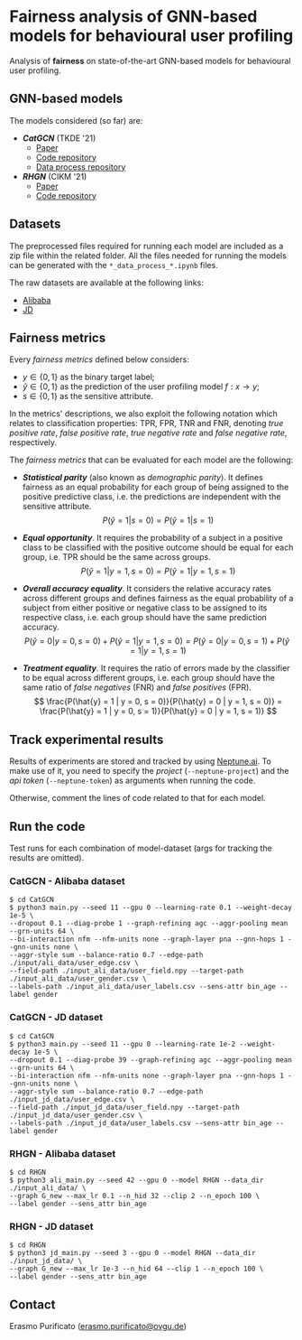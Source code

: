 # Fairness analysis of GNN-based models for behavioural user profiling

Analysis of **fairness** on state-of-the-art GNN-based models for behavioural user profiling.

## GNN-based models
The models considered (so far) are:

* ***CatGCN*** (TKDE '21)
    * [Paper](https://arxiv.org/abs/2009.05303)
    * [Code repository](https://github.com/TachiChan/CatGCN)
    * [Data process repository](https://github.com/TachiChan/Data_Process)
* ***RHGN*** (CIKM '21)
    * [Paper](https://arxiv.org/abs/2110.07181)
    * [Code repository](https://github.com/CRIPAC-DIG/RHGN)

## Datasets
The preprocessed files required for running each model are included as a zip file within the related folder.
All the files needed for running the models can be generated with the `*_data_process_*.ipynb` files.

The raw datasets are available at the following links:
* [Alibaba](https://tianchi.aliyun.com/dataset/dataDetail?dataId=56)
* [JD](https://github.com/guyulongcs/IJCAI2019_HGAT)

## Fairness metrics
Every *fairness metrics* defined below considers:
* $y \in \{0,1\}$ as the binary target label;
* $\hat{y} \in \{0,1\}$ as the prediction of the user profiling model $f: x \rightarrow y$;
* $s \in \{0,1\}$ as the sensitive attribute.

In the metrics' descriptions, we also exploit the following notation which relates to classification properties: TPR, FPR, TNR and FNR, denoting *true positive rate*, *false positive rate*, *true negative rate* and *false negative rate*, respectively.

The *fairness metrics* that can be evaluated for each model are the following:

* ***Statistical parity*** (also known as *demographic parity*).
    It defines fairness as an equal probability for each group of being assigned to the positive predictive class, i.e. the predictions are independent with the sensitive attribute.
    $$
    P(\hat{y} = 1 | s = 0) = P(\hat{y} = 1 | s = 1)
    $$

* ***Equal opportunity***. It requires the probability of a subject in a positive class to be classified with the positive outcome should be equal for each group, i.e. TPR should be the same across groups.
    $$
    P(\hat{y} = 1 | y = 1, s = 0) = P(\hat{y} = 1 | y = 1, s = 1)
    $$

* ***Overall accuracy equality***. It considers the relative accuracy rates across different groups and defines fairness as the equal probability of a subject from either positive or negative class to be assigned to its respective class, i.e. each group should have the same prediction accuracy.
    $$
    P(\hat{y} = 0 | y = 0, s = 0) + P(\hat{y} = 1 | y = 1, s = 0) = P(\hat{y} = 0 | y = 0, s = 1) + P(\hat{y} = 1 | y = 1, s = 1)
    $$

* ***Treatment equality***. It requires the ratio of errors made by the classifier to be equal across different groups, i.e. each group should have the same ratio of *false negatives* (FNR) and *false positives* (FPR).
    $$
    \frac{P(\hat{y} = 1 | y = 0, s = 0)}{P(\hat{y} = 0 | y = 1, s = 0)} = \frac{P(\hat{y} = 1 | y = 0, s = 1)}{P(\hat{y} = 0 | y = 1, s = 1)}
    $$

## Track experimental results
Results of experiments are stored and tracked by using [Neptune.ai](https://neptune.ai/).
To make use of it, you need to specify the *project* (`--neptune-project`) and the *api token* (`--neptune-token`) as arguments when running the code.

Otherwise, comment the lines of code related to that for each model.

## Run the code
Test runs for each combination of model-dataset (args for tracking the results are omitted).

### CatGCN - Alibaba dataset
```
$ cd CatGCN
$ python3 main.py --seed 11 --gpu 0 --learning-rate 0.1 --weight-decay 1e-5 \
--dropout 0.1 --diag-probe 1 --graph-refining agc --aggr-pooling mean --grn-units 64 \
--bi-interaction nfm --nfm-units none --graph-layer pna --gnn-hops 1 --gnn-units none \
--aggr-style sum --balance-ratio 0.7 --edge-path ./input/ali_data/user_edge.csv \
--field-path ./input_ali_data/user_field.npy --target-path ./input_ali_data/user_gender.csv \
--labels-path ./input_ali_data/user_labels.csv --sens-attr bin_age --label gender 
```

### CatGCN - JD dataset
```
$ cd CatGCN
$ python3 main.py --seed 11 --gpu 0 --learning-rate 1e-2 --weight-decay 1e-5 \
--dropout 0.1 --diag-probe 39 --graph-refining agc --aggr-pooling mean --grn-units 64 \
--bi-interaction nfm --nfm-units none --graph-layer pna --gnn-hops 1 --gnn-units none \
--aggr-style sum --balance-ratio 0.7 --edge-path ./input_jd_data/user_edge.csv \
--field-path ./input_jd_data/user_field.npy --target-path ./input_jd_data/user_gender.csv \
--labels-path ./input_jd_data/user_labels.csv --sens-attr bin_age --label gender
```

### RHGN - Alibaba dataset
```
$ cd RHGN
$ python3 ali_main.py --seed 42 --gpu 0 --model RHGN --data_dir ./input_ali_data/ \
--graph G_new --max_lr 0.1 --n_hid 32 --clip 2 --n_epoch 100 \
--label gender --sens_attr bin_age
```

### RHGN - JD dataset
```
$ cd RHGN
$ python3 jd_main.py --seed 3 --gpu 0 --model RHGN --data_dir ./input_jd_data/ \
--graph G_new --max_lr 1e-3 --n_hid 64 --clip 1 --n_epoch 100 \
--label gender --sens_attr bin_age
```

## Contact
Erasmo Purificato (erasmo.purificato@ovgu.de)